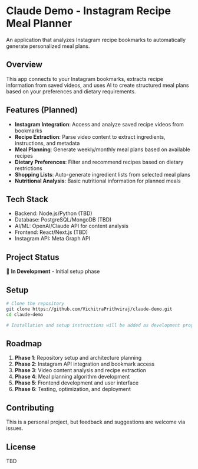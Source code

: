# Claude Demo - Instagram Recipe Meal Planner

An application that analyzes Instagram recipe bookmarks to automatically generate personalized meal plans.

## Overview

This app connects to your Instagram bookmarks, extracts recipe information from saved videos, and uses AI to create structured meal plans based on your preferences and dietary requirements.

## Features (Planned)

- **Instagram Integration**: Access and analyze saved recipe videos from bookmarks
- **Recipe Extraction**: Parse video content to extract ingredients, instructions, and metadata
- **Meal Planning**: Generate weekly/monthly meal plans based on available recipes
- **Dietary Preferences**: Filter and recommend recipes based on dietary restrictions
- **Shopping Lists**: Auto-generate ingredient lists from selected meal plans
- **Nutritional Analysis**: Basic nutritional information for planned meals

## Tech Stack

- Backend: Node.js/Python (TBD)
- Database: PostgreSQL/MongoDB (TBD)
- AI/ML: OpenAI/Claude API for content analysis
- Frontend: React/Next.js (TBD)
- Instagram API: Meta Graph API

## Project Status

🚧 **In Development** - Initial setup phase

## Setup

```bash
# Clone the repository
git clone https://github.com/VichitraPrithviraj/claude-demo.git
cd claude-demo

# Installation and setup instructions will be added as development progresses
```

## Roadmap

1. **Phase 1**: Repository setup and architecture planning
2. **Phase 2**: Instagram API integration and bookmark access
3. **Phase 3**: Video content analysis and recipe extraction
4. **Phase 4**: Meal planning algorithm development
5. **Phase 5**: Frontend development and user interface
6. **Phase 6**: Testing, optimization, and deployment

## Contributing

This is a personal project, but feedback and suggestions are welcome via issues.

## License

TBD
